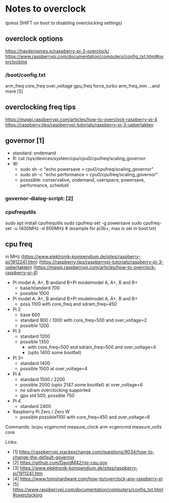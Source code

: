 # Notes to overclock # 
(press SHIFT on boot to disabling overclocking settings)

## overclock options ##
https://haydenjames.io/raspberry-pi-3-overclock/
https://www.raspberrypi.com/documentation/computers/config_txt.html#overclocking
### /boot/config.txt ###
arm_freq
core_freq
over_voltage
gpu_freq
force_turbo
arm_freq_min
...and more [5]

## overclocking freq tips ##
https://magpi.raspberrypi.com/articles/how-to-overclock-raspberry-pi-4
https://raspberry.tips/raspberrypi-tutorials/raspberry-pi-3-uebertakten


## governor [1] ##
* standard: ondemand
* R: cat /sys/devices/system/cpu/cpu0/cpufreq/scaling_governor
* W:
  * sudo sh -c "echo powersave > cpu0/cpufreq/scaling_governor"
  * sudo sh -c "echo performance > cpu0/cpufreq/scaling_governor"
  * posssible: conservative, ondemand, userspace, powersave, performance, schedutil
### governor-dialog-script: [2]
### cpufrequtils
sudo apt install cpufrequtils
sudo cpufreq-set -g powersave
sudo cpufreq-set -u 1400MHz -d 600MHz         # (example for pi3b+; max is set in boot.txt) 

## cpu freq
in MHz
(https://www.elektronik-kompendium.de/sites/raspberry-pi/1912241.htm)
(https://raspberry.tips/raspberrypi-tutorials/raspberry-pi-3-uebertakten)
(https://magpi.raspberrypi.com/articles/how-to-overclock-raspberry-pi-4)
* Pi model A, A+, B andand B+Pi modelmodel A, A+, B and B+
  * base/standard 700
  * possible 1000
* Pi model A, A+, B andand B+Pi modelmodel A, A+, B and B+
  * poss 1100 with core_freq and sdram_freq=450
* Pi 2
  * base 600
  * standard 900 / 1000 with core_freq=500 and over_voltage=2
  * possible 1200
* Pi 3
  * standard 1200
  * possible 1350
    * with core_freq=500 and sdram_freq=500 and over_voltage=4
    * (upto 1400 some bootfail)
* Pi 3+
  * standard 1400
  * possible 1500 at over_voltage=4
* Pi 4
  * standard 1500 / 2200
  * possible 2000 (upto 2147 some bootfail) at over_voltage=6
  * no sdram overclocking supported
  * gpu std 500, possible 750 
* Pi 4
  * standard 2400
* Raspberry Pi Zero / Zero W
  * possible possible1100 with core_freq=450 and over_voltage=6 



Commands:
lscpu
vcgencmd measure_clock arm
vcgencmd measure_volts core

Links:
* [1] https://raspberrypi.stackexchange.com/questions/9034/how-to-change-the-default-governor
* [2] https://github.com/DavidM42/rpi-cpu.gov
* [3] https://www.elektronik-kompendium.de/sites/raspberry-pi/1911241.htm
* [4] https://www.tomshardware.com/how-to/overclock-any-raspberry-pi
* [5] https://www.raspberrypi.com/documentation/computers/config_txt.html#overclocking
